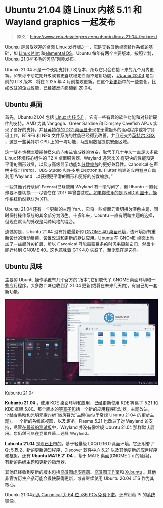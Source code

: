 # Ubuntu 21.04 随 Linux 内核 5.11 和 Wayland graphics 一起发布

> 原文：<https://www.xda-developers.com/ubuntu-linux-21-04-features/>

Ubuntu 是最受欢迎的桌面 Linux 发行版之一，它是无数其他桌面操作系统的基础，如 [Linux Mint](https://linuxmint.com/) 和[elemental OS](https://elementary.io/)。Ubuntu 每年有两个主要版本，按照计划，Ubuntu 21.04“多毛的河马”刚刚发布。

Ubuntu 21.04 不是一个长期支持(LTS)版本，所以它只会在接下来的九个月内更新。如果你不想定期升级或者更喜欢稳定性而不是新功能， [Ubuntu 20.04](https://wiki.ubuntu.com/FocalFossa/ReleaseNotes) 是当前的 LTS 版本，将在 2025 年 4 月前接收更新。在这个[新更新](https://ubuntu.com/blog/ubuntu-21-04-is-here)中的一些变化，比如改进的企业性能，已经被反向移植到 20.04。

## Ubuntu 桌面

首先，Ubuntu 21.04 包括 [Linux 内核 5.11](https://kernelnewbies.org/Linux_5.11) ，它有一些有趣的软件功能和对较新硬件的支持。AMD 为其 Vangogh、Green Sardine 和 Dimgrey Cavefish APUs 实现了更好的支持，并且[英特尔的 DG1 桌面显卡](https://arstechnica.com/gadgets/2021/01/intel-releases-dg1-discrete-graphics-cards-to-oems-and-integrators/)现在无需额外的驱动程序或补丁即可工作。BTRFS 和 NFS 文件系统的性能已经得到改善，并且还支持[英特尔 SGX](https://www.kernel.org/doc/html/latest/x86/sgx.html) ，这是一些英特尔 CPU 上的一项功能，为应用数据提供安全区域。

这一版本也标志着期待已久的向韦兰合成器的转变，取代了几十年来一直是大多数 Linux 环境核心组件的 T2 X 桌面服务器。Wayland 通常比 X 有更快的性能和更平滑的图形效果，以及与高级显示功能如[分数缩放](https://wiki.gnome.org/Initiatives/FracionalScaling)的更好兼容性。Canonical 在声明中说:“Firefox，OBS Studio 和许多用 Electron 和 Flutter 构建的应用程序自动利用 Wayland，以获得更平滑的图形和更好的分数缩放。”

一些其他发行版(如 Fedora)已经使用 Wayland 有一段时间了，但 Ubuntu 一直犹豫要不要切换——尽管它在 2017 年曾尝试过[。如果你使用的是 NVIDIA 显卡，操作系统仍然默认为 X11。](https://www.omgubuntu.co.uk/2017/08/ubuntu-confirm-wayland-default-17-10)

Ubuntu 21.04 还有一个更新的主题 Yaru，它将一些桌面元素切换为深色主题，同时保持操作系统的其余部分为浅色。十多年来，Ubuntu 一直有明暗主题的选择，但现在默认的外观是两种风格的混合。

遗憾的是，Ubuntu 21.04 没有搭载最新的 [GNOME 40 桌面环境](https://help.gnome.org/misc/release-notes/stable/)，该环境拥有重新设计的活动屏幕、设置改进和更新的默认应用。Ubuntu 在 GNOME 桌面上添加了一些额外的扩展，所以 Canonical 可能需要更多的时间来更新它们，然后才能迁移到 GNOME 40。这也意味着 [GTK 4.0](https://blog.gtk.org/2020/12/16/gtk-4-0/) 失踪了，至少现在是这样。

## Ubuntu 风味

主要的 Ubuntu 操作系统有几个官方的“版本”,它们取代了 GNOME 桌面环境和一些应用程序。大多数口味也收到了 21.04 更新(或将在未来几天内)，有自己的一套新功能。

 <picture>![](img/0a5a3b8d814bd8a55fac730de772f405.png)</picture> 

Kubuntu 21.04

**Kubuntu 21.04** ，使用 KDE 桌面环境和应用，[已经更新](https://kubuntu.org/news/kubuntu-21-04-hirsute-hippo-released/)使用 KDE 等离子 5.21 和 KDE 框架 5.80。那个版本的[等离子](https://kde.org/announcements/plasma/5/5.21.0/)包括一个新的应用程序启动器，主题改进，一个结合黑暗和光明元素的新“微风暮光”主题(类似于常规 Ubuntu 21.04 的更新主题)，一个新的系统监视器，以及*更多*。Plasma 5.21 也改进了对 Wayland 的支持，尽管[在最近的测试版](https://wiki.ubuntu.com/HirsuteHippo/Beta/Kubuntu)中，Wayland 并没有像常规 Ubuntu 21.04 那样默认启用。您仍然可以在登录屏幕上选择 Wayland。

**Lubuntu 21.04** 是[现已上市的](https://lubuntu.me/hirsute-released/)，基于轻量级 LXQt 0.16.0 桌面环境。它还附带了 Qt 5.15.2、新的更新通知程序、Discover 软件中心 5.21 以及其他更新的应用程序和框架。还有 **Ubuntu MATE 21.04** ，基于 MATE 桌面(GNOME 2.x 的延续)，有[新的系统主题和更新的指示器](https://ubuntu-mate.org/blog/ubuntu-mate-hirsute-hippo-final-release/)。

其他已经收到更新的版本包括[乌班图虎皮鹦鹉](https://ubuntubudgie.org/2021/04/ubuntu-budgie-21-04-released/)、[乌班图工作室](https://ubuntustudio.org/21-04-release-notes)和 [Xubuntu](https://xubuntu.org/release/21-04/) 。其他非官方衍生产品可能会很快获得更新，或者继续使用 Ubuntu 20.04 LTS 作为其核心。

Ubuntu 21.04[可从 Canonical 为 64 位 x86 PCs 免费下载](https://ubuntu.com/download/desktop)。还有树莓 Pi 的[系统镜像。](https://ubuntu.com/download/raspberry-pi)